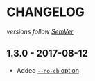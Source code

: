 # CHANGELOG
*versions follow [SemVer](http://semver.org)*

## 1.3.0 - 2017-08-12
* Added [`--no-cb` option](https://github.com/maxlath/text-transform-cli#disable-copy-to-clipboard)

